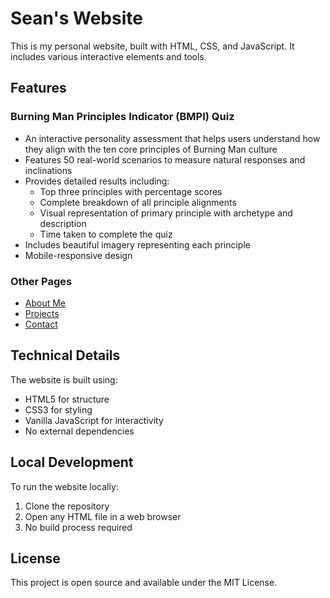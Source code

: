 # Sean's Website

This is my personal website, built with HTML, CSS, and JavaScript. It includes various interactive elements and tools.

## Features

### Burning Man Principles Indicator (BMPI) Quiz
- An interactive personality assessment that helps users understand how they align with the ten core principles of Burning Man culture
- Features 50 real-world scenarios to measure natural responses and inclinations
- Provides detailed results including:
  - Top three principles with percentage scores
  - Complete breakdown of all principle alignments
  - Visual representation of primary principle with archetype and description
  - Time taken to complete the quiz
- Includes beautiful imagery representing each principle
- Mobile-responsive design

### Other Pages
- [About Me](about.html)
- [Projects](projects.html)
- [Contact](contact.html)

## Technical Details

The website is built using:
- HTML5 for structure
- CSS3 for styling
- Vanilla JavaScript for interactivity
- No external dependencies

## Local Development

To run the website locally:
1. Clone the repository
2. Open any HTML file in a web browser
3. No build process required

## License

This project is open source and available under the MIT License.
